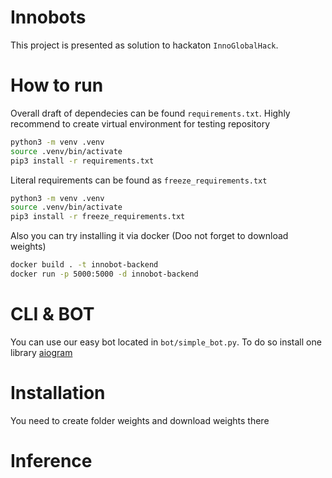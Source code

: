 # Innobots

This project is presented as solution to hackaton `InnoGlobalHack`.

# How to run

Overall draft of dependecies can be found `requirements.txt`. Highly recommend to create virtual environment for testing repository

```bash
python3 -m venv .venv
source .venv/bin/activate
pip3 install -r requirements.txt
```

Literal requirements can be found as `freeze_requirements.txt`
```bash
python3 -m venv .venv
source .venv/bin/activate
pip3 install -r freeze_requirements.txt
```

Also you can try installing it via docker (Doo not forget to download weights)

```bash
docker build . -t innobot-backend
docker run -p 5000:5000 -d innobot-backend
```

# CLI & BOT

You can use our easy bot located in `bot/simple_bot.py`. To do so install one library
[aiogram](https://aiogram.dev/)

# Installation
You need to create folder weights and download weights there

# Inference
